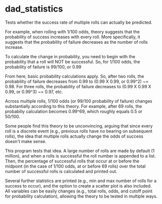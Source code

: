 # dad_statistics

Tests whether the success rate of multiple rolls can actually be predicted.


For example, when rolling with 1/100 odds, theory suggests that the probability of success increases with every roll.
More specifically, it suggests that the probability of failure decreases as the number of rolls increase.

To calculate the change in probability, you need to begin with the probability that a roll will NOT be successful.
So, for 1/100 odds, the probability of failure is 99/100, or 0.99

From here, basic probability calculations apply. So, after two rolls, the probability of failure decreases from 0.99 to (0.99 X 0.99, or 0.99^2) ~= 0.98.
For three rolls, the probability of failure decreases to (0.99 X 0.99 X 0.99, or 0.99^3) ~= 0.97, etc.

Across multiple rolls, 1/100 odds (or 99/100 probability of failure) changes substantially according to this theory. 
For example, after 69 rolls, the probabiliy calculation becomes 0.99^69, which roughly equals 0.5 or 50/100.

Some people find this theory to be unconvincing, arguing that since every roll is a discrete event (e.g., previous rolls have no bearing on subsequent rolls),
the idea that multiple rolls actually change the odds of success doesn't make sense. 

This program tests that idea. A large number of rolls are made by default (1 million), and when a rolls is successful the roll number is appended to a list.
Then, the percentage of successful rolls that occur at or before the midpoint (in the case of 1/100 odds, at or before 69 rolls) over the total number of successful
rolls is calculated and printed out.

Several further statistics are printed (e.g., min and max number of rolls for a success to occur), and the option to create a scatter plot is also included.
All variables can be easily changes (e.g., total rolls, odds, and cutoff point for probability calculation), allowing the theory to be tested in multiple ways.
